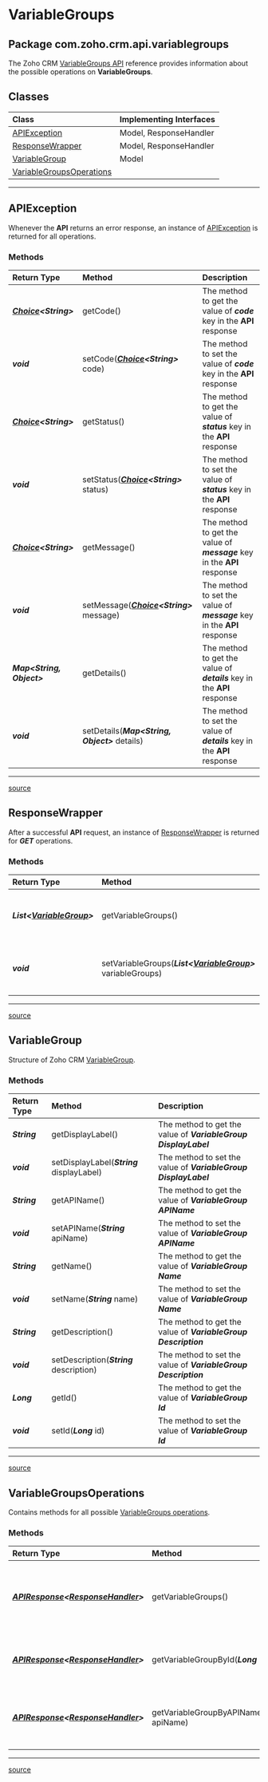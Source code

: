 # VariableGroups

## Package com.zoho.crm.api.variablegroups

The Zoho CRM [VariableGroups API](https://www.zoho.com/crm/developer/docs/api/get-variable-group.html) reference provides information about the possible operations on **VariableGroups**.

## Classes

| Class                                                 | Implementing Interfaces |
| :---------------------------------------------------- | :---------------------- |
| [APIException](#apiexception)                         | Model, ResponseHandler  |
| [ResponseWrapper](#responsewrapper)                   | Model, ResponseHandler  |
| [VariableGroup](#variablegroup)                       | Model                   |
| [VariableGroupsOperations](#variablegroupsoperations) |                         |
----

## APIException

Whenever the **API** returns an error response, an instance of [APIException](../../src/com/zoho/crm/api/variablegroups/APIException.java) is returned for all operations.

### Methods

| Return Type                      | Method                                        | Description                                                    |
| :------------------------------- | :-------------------------------------------  | :------------------------------------------------------------- |
| ***[Choice](../util/Choice.md#choice&lt;t>)&lt;String&gt;*** | getCode() | The method to get the value of ***code*** key in  the **API** response   |
| ***void***  | setCode(***[Choice](../util/Choice.md#choice&lt;t>)&lt;String&gt;*** code) | The method to set the value of ***code*** key in  the **API** response |
| ***[Choice](../util/Choice.md#choice&lt;t>)&lt;String&gt;*** | getStatus() | The method to get the value of ***status*** key in  the **API** response |
| ***void***  | setStatus(***[Choice](../util/Choice.md#choice&lt;t>)&lt;String&gt;*** status) | The method to set the value of ***status*** key in  the **API** response |
| ***[Choice](../util/Choice.md#choice&lt;t>)&lt;String&gt;*** | getMessage() | The method to get the value of ***message*** key in  the **API** response |
| ***void***  | setMessage(***[Choice](../util/Choice.md#choice&lt;t>)&lt;String&gt;*** message) | The method to set the value of ***message*** key in  the **API** response |
| ***Map&lt;String, Object&gt;*** | getDetails() | The method to get the value of ***details*** key in  the **API** response |
| ***void***  | setDetails(***Map&lt;String, Object&gt;*** details) | The method to set the value of ***details*** key in  the **API** response |
----

[source](../../src/com/zoho/crm/api/variablegroups/APIException.java)

## ResponseWrapper

After a successful **API** request, an instance of [ResponseWrapper](../../src/com/zoho/crm/api/variablegroups/ResponseWrapper.java) is returned for ***GET*** operations.

### Methods

| Return Type                                       | Method                         | Description                                                           |
| :------------------------------------------------ | :----------------------------- | :-------------------------------------------------------------------- |
| ***List&lt;[VariableGroup](#variablegroup)&gt;*** | getVariableGroups()            | The method to get the list of obtained ***VariableGroup*** instances. |
| ***void*** | setVariableGroups(***List&lt;[VariableGroup](#variablegroup)&gt;*** variableGroups) | The method to set the list of obtained ***VariableGroup*** instances. |
----

[source](../../src/com/zoho/crm/api/variablegroups/ResponseWrapper.java)

## VariableGroup

Structure of Zoho CRM [VariableGroup](../../src/com/zoho/crm/api/variablegroups/VariableGroup.java).

### Methods

| Return Type  | Method                                     |  Description                                                    |
| :----------- | :----------------------------------------- | :-------------------------------------------------------------- |
| ***String*** | getDisplayLabel()                          | The method to get the value of ***VariableGroup DisplayLabel*** |
| ***void***   | setDisplayLabel(***String*** displayLabel) | The method to set the value of ***VariableGroup DisplayLabel*** |
| ***String*** | getAPIName()                               | The method to get the value of ***VariableGroup APIName***      |
| ***void***   | setAPIName(***String*** apiName)           | The method to set the value of ***VariableGroup APIName***      |
| ***String*** | getName()                                  | The method to get the value of ***VariableGroup Name***         |
| ***void***   | setName(***String*** name)                 | The method to set the value of ***VariableGroup Name***         |
| ***String*** | getDescription()                           | The method to get the value of ***VariableGroup Description***  |
| ***void***   | setDescription(***String*** description)   | The method to set the value of ***VariableGroup Description***  |
| ***Long***   | getId()                                    | The method to get the value of ***VariableGroup Id***           |
| ***void***   | setId(***Long*** id)                       | The method to set the value of ***VariableGroup Id***           |
----

[source](../../src/com/zoho/crm/api/variablegroups/VariableGroup.java)

## VariableGroupsOperations

Contains methods for all possible [VariableGroups operations](../../src/com/zoho/crm/api/variablegroups/VariableGroupsOperations.java).

### Methods

| Return Type                               | Method                                          | Description                                         |
| :---------------------------------------- | :---------------------------------------------- | :-------------------------------------------------- |
| ***[APIResponse](../util/APIResponse.md#apiresponse&lt;t>)&lt;[ResponseHandler](../../src/com/zoho/crm/api/variablegroups/ResponseHandler.java)&gt;*** | getVariableGroups() | To get the list of all variable groups available for your organization. |
| ***[APIResponse](../util/APIResponse.md#apiresponse&lt;t>)&lt;[ResponseHandler](../../src/com/zoho/crm/api/variablegroups/ResponseHandler.java)&gt;*** | getVariableGroupById(***Long*** id) | To get the details of a variable group by its group ID. |
| ***[APIResponse](../util/APIResponse.md#apiresponse&lt;t>)&lt;[ResponseHandler](../../src/com/zoho/crm/api/variablegroups/ResponseHandler.java)&gt;*** | getVariableGroupByAPIName(***String*** apiName) | To get the details of a specific variable group by its API name. |
----

[source](../../src/com/zoho/crm/api/variablegroups/VariableGroupsOperations.java)
